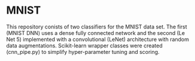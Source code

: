 # MNIST 
This repository conists of two classifiers for the MNIST data set. The first (MNIST DNN) uses a dense fully connected network and the second (Le Net 5) implemented with a convolutional (LeNet) architecture with random data augmentations. Scikit-learn wrapper classes were created (cnn_pipe.py) to simplify hyper-parameter tuning and scoring.

